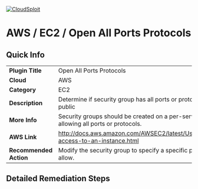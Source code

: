 [![CloudSploit](https://cloudsploit.com/img/logo-big-text-100.png "CloudSploit")](https://cloudsploit.com)

# AWS / EC2 / Open All Ports Protocols

## Quick Info

| | |
|-|-|
| **Plugin Title** | Open All Ports Protocols |
| **Cloud** | AWS |
| **Category** | EC2 |
| **Description** | Determine if security group has all ports or protocols open to the public |
| **More Info** | Security groups should be created on a per-service basis and avoid allowing all ports or protocols. |
| **AWS Link** | http://docs.aws.amazon.com/AWSEC2/latest/UserGuide/authorizing-access-to-an-instance.html |
| **Recommended Action** | Modify the security group to specify a specific port and protocol to allow. |

## Detailed Remediation Steps


